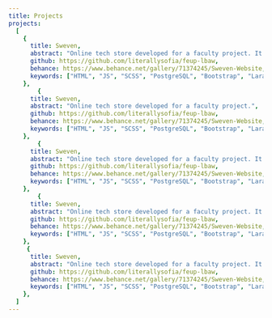 ```yaml
---
title: Projects
projects:
  [
    {
      title: Sweven,
      abstract: "Online tech store developed for a faculty project. It is based on HTML5, JavaScript, SCSS, PostgreSQL, and PHP. The user interface has bootstrap as its core, and the backend built with the Laravel framework.",
      github: https://github.com/literallysofia/feup-lbaw,
      behance: https://www.behance.net/gallery/71374245/Sweven-Website,
      keywords: ["HTML", "JS", "SCSS", "PostgreSQL", "Bootstrap", "Laravel"],
    },
        {
      title: Sweven,
      abstract: "Online tech store developed for a faculty project.",
      github: https://github.com/literallysofia/feup-lbaw,
      behance: https://www.behance.net/gallery/71374245/Sweven-Website,
      keywords: ["HTML", "JS", "SCSS", "PostgreSQL", "Bootstrap", "Laravel"],
    },
        {
      title: Sweven,
      abstract: "Online tech store developed for a faculty project. It is based on HTML5, JavaScript, SCSS, PostgreSQL, and PHP. The user interface has bootstrap as its core, and the backend built with the Laravel framework.",
      github: https://github.com/literallysofia/feup-lbaw,
      behance: https://www.behance.net/gallery/71374245/Sweven-Website,
      keywords: ["HTML", "JS", "SCSS", "PostgreSQL", "Bootstrap", "Laravel"],
    },
        {
      title: Sweven,
      abstract: "Online tech store developed for a faculty project. It is based on HTML5, JavaScript, SCSS, PostgreSQL, and PHP. The user interface has bootstrap as its core, and the backend built with the Laravel framework.",
      github: https://github.com/literallysofia/feup-lbaw,
      behance: https://www.behance.net/gallery/71374245/Sweven-Website,
      keywords: ["HTML", "JS", "SCSS", "PostgreSQL", "Bootstrap", "Laravel"],
    },
     {
      title: Sweven,
      abstract: "Online tech store developed for a faculty project. It is based on HTML5, JavaScript, SCSS, PostgreSQL, and PHP. The user interface has bootstrap as its core, and the backend built with the Laravel framework.",
      github: https://github.com/literallysofia/feup-lbaw,
      behance: https://www.behance.net/gallery/71374245/Sweven-Website,
      keywords: ["HTML", "JS", "SCSS", "PostgreSQL", "Bootstrap", "Laravel"],
    },
  ]
---
```


